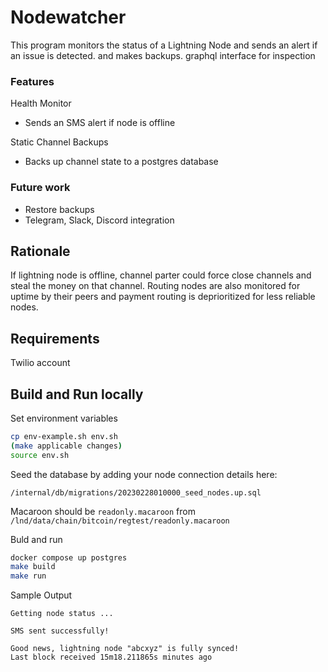 
# Nodewatcher

This program monitors the status of a Lightning Node and sends an alert if an issue is detected. and makes backups. graphql interface for inspection

### Features
Health Monitor
- Sends an SMS alert if node is offline

Static Channel Backups
- Backs up channel state to a postgres database

### Future work
- Restore backups
- Telegram, Slack, Discord integration

## Rationale

If lightning node is offline, channel parter could force close channels and steal the money on that channel.  Routing nodes are also monitored for uptime by their peers and payment routing is deprioritized for less reliable nodes.

## Requirements

Twilio account

## Build and Run locally

Set environment variables

```bash
cp env-example.sh env.sh
(make applicable changes)
source env.sh
```

Seed the database by adding your node connection details here:

`/internal/db/migrations/20230228010000_seed_nodes.up.sql`

Macaroon should be `readonly.macaroon` from
`/lnd/data/chain/bitcoin/regtest/readonly.macaroon`

Buld and run

```bash
docker compose up postgres
make build
make run
```

Sample Output

```
Getting node status ...

SMS sent successfully!

Good news, lightning node "abcxyz" is fully synced!
Last block received 15m18.211865s minutes ago
```

